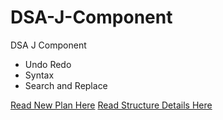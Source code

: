 # DSA-J-Component
DSA J Component

- Undo Redo
- Syntax
- Search and Replace

<a href="https://github.com/PratikGarai/DSA-J-Component/blob/master/Pratik/Plan.txt">Read New Plan Here</a>
<a href="https://github.com/PratikGarai/DSA-J-Component/blob/master/Pratik/structures_description.txt">Read Structure Details Here</a>

